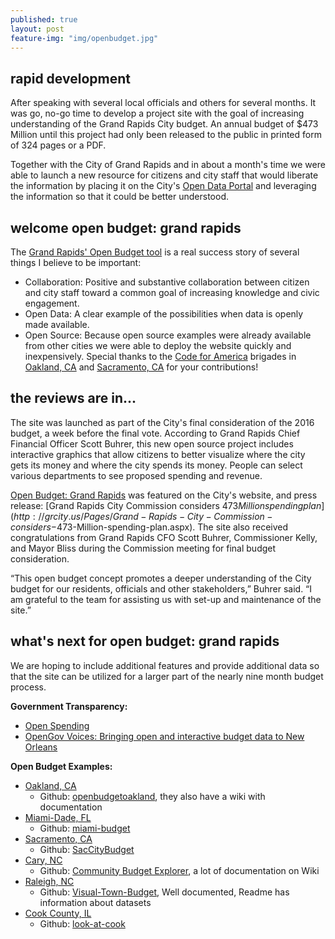 ```yaml
---
published: true
layout: post
feature-img: "img/openbudget.jpg"
---
```



## rapid development

After speaking with several local officials and others for several months. It was go, no-go time to develop a project site with the goal of increasing understanding of the Grand Rapids City budget. An annual budget of $473 Million until this project had only been released to the public in printed form of 324 pages or a PDF.    

Together with the City of Grand Rapids and in about a month's time we were able to launch a new resource for citizens and city staff that would liberate the information by placing it on the City's [Open Data Portal](http://data.grcity.us/) and leveraging the information so that it could be better understood.

## welcome open budget: grand rapids

The [Grand Rapids' Open Budget tool](http://openbudgetgr.org) is a real success story of several things I believe to be important:

- Collaboration: Positive and substantive collaboration between citizen and city staff toward a common goal of increasing knowledge and civic engagement.
- Open Data: A clear example of the possibilities when data is openly made available.
- Open Source: Because open source examples were already available from other cities we were able to deploy the website quickly and inexpensively. Special thanks to the [Code for America](https://www.codeforamerica.org) brigades in [Oakland, CA](http://openbudgetoakland.org) and [Sacramento, CA](http://openbudgetsac.org) for your contributions!

## the reviews are in...

The site was launched as part of the City's final consideration of the 2016 budget, a week before the final vote. According to Grand Rapids Chief Financial Officer Scott Buhrer, this new open source project includes interactive graphics that allow citizens to better visualize where the city gets its money and where the city spends its money. People can select various departments to see proposed spending and revenue.

[Open Budget: Grand Rapids](http://openbudgetgr.org) was featured on the City's website, and press release: [Grand Rapids City Commission considers $473 Million spending plan](http://grcity.us/Pages/Grand-Rapids-City-Commission-considers-$473-Million-spending-plan.aspx). The site also received congratulations from Grand Rapids CFO Scott Buhrer, Commissioner Kelly, and Mayor Bliss during the Commission meeting for final budget consideration.

“This open budget concept promotes a deeper understanding of the City budget for our residents, officials and other stakeholders,” Buhrer said. “I am grateful to the team for assisting us with set-up and maintenance of the site.”

## what's next for open budget: grand rapids

We are hoping to include additional features and provide additional data so that the site can be utilized for a larger part of the nearly nine month budget process.

**Government Transparency:**

- [Open Spending](https://openspending.org)
- [OpenGov Voices: Bringing open and interactive budget data to New Orleans](http://sunlightfoundation.com/blog/2014/05/02/opengov-voices-bringing-open-and-interactive-budget-data-to-new-orleans/)

**Open Budget Examples:**

- [Oakland, CA](http://openbudgetoakland.org)
  - Github: [openbudgetoakland](https://github.com/openoakland/openbudgetoakland), they also have a wiki with documentation
- [Miami-Dade, FL](http://miamigraph.com/)
  - Github: [miami-budget](https://github.com/Code-for-Miami/miami-budget)
- [Sacramento, CA](http://openbudgetsac.org)
  - Github: [SacCityBudget](https://github.com/code4sac/SacCityBudget)
- [Cary, NC](http://communitybudgets.org/sites/carync/operating)
  - Github: [Community Budget Explorer](https://github.com/DemocracyApps/Community-Budget-Explorer), a lot of documentation on Wiki
- [Raleigh, NC](http://openmaps.raleighnc.gov/budgetvisualization/expenses)
  - Github: [Visual-Town-Budget](https://github.com/CORaleigh/visual-town-budget), Well documented, Readme has information about datasets
- [Cook County, IL](http://lookatcook.com)
  - Github: [look-at-cook](https://github.com/open-city/look-at-cook)

